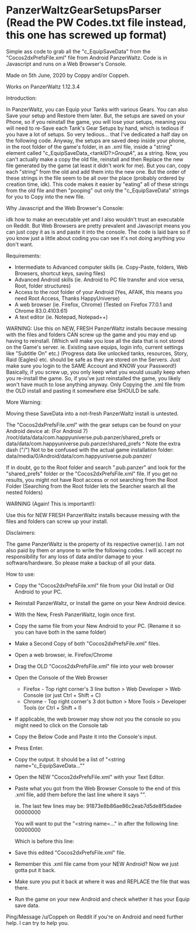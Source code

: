 # PanzerWaltzGearSetupsParser (Read the PW Codes.txt file instead, this one has screwed up format)
Simple ass code to grab all the "c_EquipSaveData" from the "Cocos2dxPrefsFile.xml" file from Android PanzerWaltz.
Code is in Javascript and runs on a Web Browser's Console.

Made on 5th June, 2020 by Coppy and/or Coppeh.

Works on PanzerWaltz 1.12.3.4

 Introduction:
 
In PanzerWaltz, you can Equip your Tanks with various Gears. You can also Save your setup and Restore them later.
But, the setups are saved on your Phone, so if you reinstall the game, you will lose your setups, meaning you will need to re-Save each Tank's Gear Setups by hand, which is tedious if you have a lot of setups. So very tedious... that I've dedicated a half day on the following code.
Anyway, the setups are saved deep inside your phone, in the root folder of the game's folder, in an .xml file, inside a "string" element called "c_EquipSaveData_<tankID?>_GroupA_<anotherID>", as a string.
Now, you can't actually make a copy the old file, reinstall and then Replace the new file generated by the game (at least it didn't work for me). But you can, copy each "string" from the old and add them into the new one.
But the order of these strings in the file seem to be all over the place (probably ordered by creation time, idk).
This code makes it easier by "eating" all of these strings from the old file and then "pooping" out only the "c_EquipSaveData" strings for you to Copy into the new file.

Why Javascript and the Web Browser's Console:

idk how to make an executable yet and I also wouldn't trust an executable on Reddit. But Web Browsers are pretty prevalent and Javascript means you can just copy it as is and paste it into the console.
The code is laid bare so if you know just a little about coding you can see it's not doing anything you don't want. 

Requirements:

 - Intermediate to Advanced computer skills (ie. Copy-Paste, folders, Web Browsers, shortcut keys, saving files)
 - Advanced Android skills (ie. Android to PC file transfer and vice versa, Root, folder structures)
 - Access to the root folder of your Android (Yes, AFAIK, this means you need Root Access, Thanks HappyUniverse)
 - A web browser (ie. Firefox, Chrome) (Tested on Firefox 77.0.1 and Chrome 83.0.4103.61)
 - A text editor (ie. Notepad, Notepad++)

WARNING:
Use this on NEW, FRESH PanzerWaltz installs because messing with the files and folders CAN screw up the game and you may end up having to reinstall.
(Which will make you lose all the data that is not stored on the Game's server. ie. Existing save equips, login info, current settings like "Subtitle On" etc.) (Progress data like unlocked tanks, resources, Story, Raid (Eagles) etc. should be safe as they are stored on the Servers. Just make sure you login to the SAME Account and KNOW your Password!)
Basically, if you screw up, you only keep what you would usually keep when you re-install the game. So, if you've just reinstalled the game, you likely won't have much to lose anything anyway.
Only Copying the .xml file from the OLD install and pasting it somewhere else SHOULD be safe.

More Warning:
 
Moving these SaveData into a not-fresh PanzerWaltz install is untested.


The "Cocos2dxPrefsFile.xml" with the gear setups can be found on your Android device at: (For Android 7)
/root/data/data/com.happyuniverse.pub.panzer/shared_prefs
or
data/data/com.happyuniverse.pub.panzer/shared_prefs
^ Note the extra dash ("/")
Not to be confused with the actual game installation folder:
data/media/0/Android/data/com.happyuniverse.pub.panzer/

If in doubt, go to the Root folder and search ".pub.panzer" and look for the "shared_prefs" folder or the "Cocos2dxPrefsFile.xml" file.
If you get no results, you might not have Root access or not searching from the Root Folder (Searching from the Root folder lets the Searcher search all the nested folders)

WARNING (Again! This is important!):
 
Use this for NEW FRESH PanzerWaltz installs because messing with the files and folders can screw up your install.

Disclaimers:

The game PanzerWaltz is the property of its respective owner(s).
I am not also paid by them or anyone to write the following codes.
I will accept no responsibility for any loss of data and/or damage to your software/hardware.
So please make a backup of all your data.

How to use:

- Copy the "Cocos2dxPrefsFile.xml" file from your Old Install or Old Android to your PC.
- Reinstall PanzerWaltz, or Install the game on your New Android device.
- With the New, Fresh PanzerWaltz, login once first.
- Copy the same file from your New Android to your PC. (Rename it so you can have both in the same folder)
- Make a Second Copy of both "Cocos2dxPrefsFile.xml" files.
- Open a web browser, ie. Firefox/Chrome
- Drag the OLD "Cocos2dxPrefsFile.xml" file into your web browser
- Open the Console of the Web Browser
   - Firefox - Top right corner's 3 line button > Web Developer > Web Console (or just Ctrl + Shift + C)
   - Chrome - Top right corner's 3 dot button > More Tools > Developer Tools (or Ctrl + Shift + I)
- If applicable, the web browser may show not you the console so you might need to click on the Console tab
- Copy the Below Code and Paste it into the Console's input.
- Press Enter.
- Copy the output. It should be a list of "<string name="c_EquipSaveData...""
- Open the NEW "Cocos2dxPrefsFile.xml" with your Text Editor.
- Paste what you got from the Web Browser Console to the end of this .xml file, add them before the last line where it says "</map>".     

  ie. The last few lines may be:
     <string name="c_NOTICE_INFO">91873e8b86ae86c2eab7d5de8f5dadee</string>
     <string name="c_ChapterLevel_GroupA_156510">00000000</string>
  </map>
  
  You will want to put the "<string name=..." in after the following line:
     <string name="c_ChapterLevel_GroupA_156510">00000000</string>
     
  Which is before this line:
  </map>
  
- Save this edited "Cocos2dxPrefsFile.xml" file.
- Remember this .xml file came from your NEW Android? Now we just gotta put it back.
- Make sure you put it back at where it was and REPLACE the file that was there.
- Run the game on your new Android and check whether it has your Equip save data.
  
 
Ping/Message /u/Coppeh on Reddit if you're on Android and need further help. I can try to help you.
 
